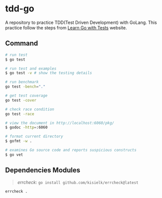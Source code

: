# tdd-go

A repository to practice TDD(Test Driven Development) with GoLang. This practice follow the steps from [Learn Go with Tests](https://quii.gitbook.io/learn-go-with-tests/) website.

## Command

```bash
# run test
$ go test

# run test and examples
$ go test -v # show the testing details

# run benchmark
go test -bench="."

# get test coverage
go test -cover

# check race condition
go test -race

# view the document in http://localhost:6060/pkg/
$ godoc -http=:6060

# format current directory
$ gofmt -w .

# examines Go source code and reports suspicious constructs
$ go vet
```

## Dependencies Modules

> _errcheck_: `go install github.com/kisielk/errcheck@latest`

```
errcheck .
```
